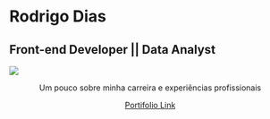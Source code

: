 # Rodrigo Dias
## Front-end Developer || Data Analyst

<div style="text-align: center;"><img src="portifolio-logo-png.png" style="margin: 0 auto; display: block; " /><div>

<p>Um pouco sobre minha carreira e experiências profissionais</p>

<a href="https://diasbass.github.io" target="_blank">Portifolio Link</a>
